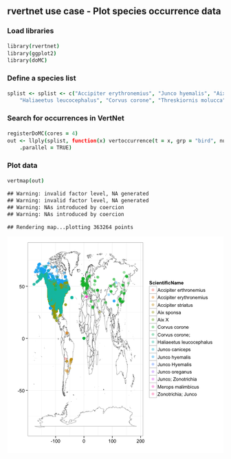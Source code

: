 ## rvertnet use case - Plot species occurrence data

### Load libraries


```coffee
library(rvertnet)
library(ggplot2)
library(doMC)
```


### Define a species list


```coffee
splist <- splist <- c("Accipiter erythronemius", "Junco hyemalis", "Aix sponsa", 
    "Haliaeetus leucocephalus", "Corvus corone", "Threskiornis molucca", "Merops malimbicus")
```


### Search for occurrences in VertNet


```coffee
registerDoMC(cores = 4)
out <- llply(splist, function(x) vertoccurrence(t = x, grp = "bird", num = 500), 
    .parallel = TRUE)
```


### Plot data


```coffee
vertmap(out)
```

```
## Warning: invalid factor level, NA generated
## Warning: invalid factor level, NA generated
## Warning: NAs introduced by coercion
## Warning: NAs introduced by coercion
```

```
## Rendering map...plotting 363264 points
```

![plot of chunk splist3](figure/splist3.png) 

